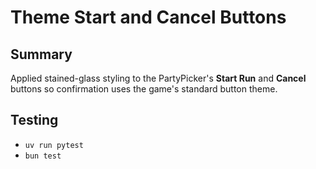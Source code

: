 # Theme Start and Cancel Buttons

## Summary
Applied stained-glass styling to the PartyPicker's **Start Run** and **Cancel** buttons so confirmation uses the game's standard button theme.

## Testing
- `uv run pytest`
- `bun test`

